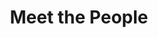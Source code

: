 ---
layout: people
title: Meet the People
name: "Mengchen Wang"
position: "Incoming PhD Student (CS)"
current: true
headshot: "mengchen.png"
bio: "I am currently an undergraduate student in Computer Science at Tsinghua University and will begin my Ph.D. studies at Stanford in the fall of 2025. I am captivated by the synergy of artificial intelligence and biological exploration. My academic journey has exposed me to the intricate tapestry of artificial intelligence, genomics, and computational biology. Outside the lab, I am interested in reading books and playing badminton."
twitter: ""
---